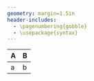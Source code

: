 ```yaml
---
geometry: margin=1.5in
header-includes:
  - \pagenumbering{gobble}
  - \usepackage{syntax}
---
```



A|B
---|---
a | b

